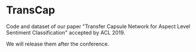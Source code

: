 # TransCap
Code and dataset of our paper "Transfer Capsule Network for Aspect Level Sentiment Classification" accepted by ACL 2019.

We will release them after the conference.
